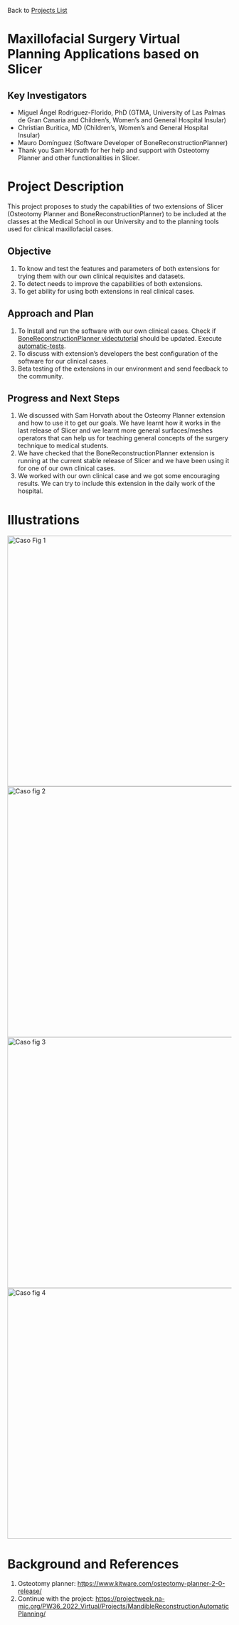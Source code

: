 Back to [Projects List](../../README.md#ProjectsList)

# Maxillofacial Surgery Virtual Planning Applications based on Slicer

## Key Investigators

- Miguel Ángel Rodriguez-Florido, PhD (GTMA, University of Las Palmas de Gran Canaria and Children’s, Women’s and General Hospital Insular)
- Christian Buritica, MD (Children’s, Women’s and General Hospital Insular)
- Mauro Domínguez (Software Developer of BoneReconstructionPlanner)
- Thank you Sam Horvath for her help and support with Osteotomy Planner and other functionalities in Slicer.

# Project Description

This project proposes to study the capabilities of two extensions of Slicer (Osteotomy Planner and BoneReconstructionPlanner) to be included at the classes at the Medical School in our University and to the planning tools used for clinical maxillofacial cases. 

## Objective

1. To know and test the features and parameters of both extensions for trying them with our own clinical requisites and datasets.
2. To detect needs to improve the capabilities of both extensions.
3. To get ability for using both extensions in real clinical cases.

## Approach and Plan

1. To Install and run the software with our own clinical cases.
Check if [BoneReconstructionPlanner videotutorial](https://youtu.be/g9Vql5h6uHM) should be updated. Execute [automatic-tests](https://github.com/SlicerIGT/SlicerBoneReconstructionPlanner/issues/68).
2. To discuss with extension’s developers the best configuration of the software for our clinical cases.
3. Beta testing of the extensions in our environment and send feedback to the community.

## Progress and Next Steps

1. We discussed with Sam Horvath about the Osteomy Planner extension and how to use it to get our goals. We have learnt how it works in the last release of Slicer and we learnt more general surfaces/meshes operators that can help us for teaching general concepts of the surgery technique to medical students.
2. We have checked that the BoneReconstructionPlanner extension is running at the current stable release of Slicer and we have been using it for one of our own clinical cases.
3. We worked with our own clinical case and we got some encouraging results. We can try to include this extension in the daily work of the hospital.

# Illustrations
<img width="564" alt="Caso Fig 1" src="https://user-images.githubusercontent.com/123319626/216601143-439d1f75-52e1-4f30-a77c-dc1764142056.png">
<img width="564" alt="Caso fig 2" src="https://user-images.githubusercontent.com/123319626/216601161-e1e73116-69ba-4bf9-be62-9aa6535644f6.png">
<img width="564" alt="Caso fig 3" src="https://user-images.githubusercontent.com/123319626/216601179-1ebbfa79-1b85-46f9-a994-388dbf83ad1a.png">
<img width="564" alt="Caso fig 4" src="https://user-images.githubusercontent.com/123319626/216601229-2d319f3a-b643-464c-b279-478b1fdd6bf2.png">

# Background and References

1. Osteotomy planner: https://www.kitware.com/osteotomy-planner-2-0-release/
2. Continue with the project: https://projectweek.na-mic.org/PW36_2022_Virtual/Projects/MandibleReconstructionAutomaticPlanning/  
